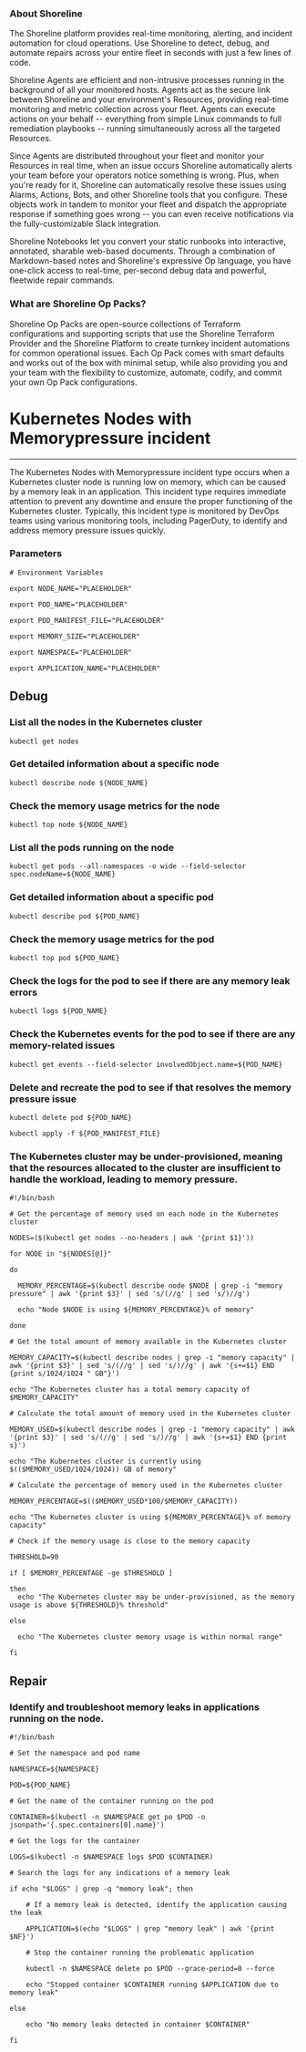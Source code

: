 
### About Shoreline
The Shoreline platform provides real-time monitoring, alerting, and incident automation for cloud operations. Use Shoreline to detect, debug, and automate repairs across your entire fleet in seconds with just a few lines of code.

Shoreline Agents are efficient and non-intrusive processes running in the background of all your monitored hosts. Agents act as the secure link between Shoreline and your environment's Resources, providing real-time monitoring and metric collection across your fleet. Agents can execute actions on your behalf -- everything from simple Linux commands to full remediation playbooks -- running simultaneously across all the targeted Resources.

Since Agents are distributed throughout your fleet and monitor your Resources in real time, when an issue occurs Shoreline automatically alerts your team before your operators notice something is wrong. Plus, when you're ready for it, Shoreline can automatically resolve these issues using Alarms, Actions, Bots, and other Shoreline tools that you configure. These objects work in tandem to monitor your fleet and dispatch the appropriate response if something goes wrong -- you can even receive notifications via the fully-customizable Slack integration.

Shoreline Notebooks let you convert your static runbooks into interactive, annotated, sharable web-based documents. Through a combination of Markdown-based notes and Shoreline's expressive Op language, you have one-click access to real-time, per-second debug data and powerful, fleetwide repair commands.

### What are Shoreline Op Packs?
Shoreline Op Packs are open-source collections of Terraform configurations and supporting scripts that use the Shoreline Terraform Provider and the Shoreline Platform to create turnkey incident automations for common operational issues. Each Op Pack comes with smart defaults and works out of the box with minimal setup, while also providing you and your team with the flexibility to customize, automate, codify, and commit your own Op Pack configurations.

# Kubernetes Nodes with Memorypressure incident
---

The Kubernetes Nodes with Memorypressure incident type occurs when a Kubernetes cluster node is running low on memory, which can be caused by a memory leak in an application. This incident type requires immediate attention to prevent any downtime and ensure the proper functioning of the Kubernetes cluster. Typically, this incident type is monitored by DevOps teams using various monitoring tools, including PagerDuty, to identify and address memory pressure issues quickly.

### Parameters
```shell
# Environment Variables

export NODE_NAME="PLACEHOLDER"

export POD_NAME="PLACEHOLDER"

export POD_MANIFEST_FILE="PLACEHOLDER"

export MEMORY_SIZE="PLACEHOLDER"

export NAMESPACE="PLACEHOLDER"

export APPLICATION_NAME="PLACEHOLDER"
```

## Debug

### List all the nodes in the Kubernetes cluster
```shell
kubectl get nodes
```

### Get detailed information about a specific node
```shell
kubectl describe node ${NODE_NAME}
```

### Check the memory usage metrics for the node
```shell
kubectl top node ${NODE_NAME}
```

### List all the pods running on the node
```shell
kubectl get pods --all-namespaces -o wide --field-selector spec.nodeName=${NODE_NAME}
```

### Get detailed information about a specific pod
```shell
kubectl describe pod ${POD_NAME}
```

### Check the memory usage metrics for the pod
```shell
kubectl top pod ${POD_NAME}
```

### Check the logs for the pod to see if there are any memory leak errors
```shell
kubectl logs ${POD_NAME}
```

### Check the Kubernetes events for the pod to see if there are any memory-related issues
```shell
kubectl get events --field-selector involvedObject.name=${POD_NAME}
```

### Delete and recreate the pod to see if that resolves the memory pressure issue
```shell
kubectl delete pod ${POD_NAME}

kubectl apply -f ${POD_MANIFEST_FILE}
```

### The Kubernetes cluster may be under-provisioned, meaning that the resources allocated to the cluster are insufficient to handle the workload, leading to memory pressure.
```shell
#!/bin/bash

# Get the percentage of memory used on each node in the Kubernetes cluster

NODES=($(kubectl get nodes --no-headers | awk '{print $1}'))

for NODE in "${NODES[@]}"

do

  MEMORY_PERCENTAGE=$(kubectl describe node $NODE | grep -i "memory pressure" | awk '{print $3}' | sed 's/(//g' | sed 's/)//g')

  echo "Node $NODE is using ${MEMORY_PERCENTAGE}% of memory"

done

# Get the total amount of memory available in the Kubernetes cluster

MEMORY_CAPACITY=$(kubectl describe nodes | grep -i "memory capacity" | awk '{print $3}' | sed 's/(//g' | sed 's/)//g' | awk '{s+=$1} END {print s/1024/1024 " GB"}')

echo "The Kubernetes cluster has a total memory capacity of $MEMORY_CAPACITY"

# Calculate the total amount of memory used in the Kubernetes cluster

MEMORY_USED=$(kubectl describe nodes | grep -i "memory capacity" | awk '{print $3}' | sed 's/(//g' | sed 's/)//g' | awk '{s+=$1} END {print s}')

echo "The Kubernetes cluster is currently using $(($MEMORY_USED/1024/1024)) GB of memory"

# Calculate the percentage of memory used in the Kubernetes cluster

MEMORY_PERCENTAGE=$(($MEMORY_USED*100/$MEMORY_CAPACITY))

echo "The Kubernetes cluster is using ${MEMORY_PERCENTAGE}% of memory capacity"

# Check if the memory usage is close to the memory capacity

THRESHOLD=90

if [ $MEMORY_PERCENTAGE -ge $THRESHOLD ]

then
  echo "The Kubernetes cluster may be under-provisioned, as the memory usage is above ${THRESHOLD}% threshold"

else

  echo "The Kubernetes cluster memory usage is within normal range"

fi

```

## Repair

### Identify and troubleshoot memory leaks in applications running on the node.
```shell
#!/bin/bash

# Set the namespace and pod name

NAMESPACE=${NAMESPACE}

POD=${POD_NAME}

# Get the name of the container running on the pod

CONTAINER=$(kubectl -n $NAMESPACE get po $POD -o jsonpath='{.spec.containers[0].name}')

# Get the logs for the container

LOGS=$(kubectl -n $NAMESPACE logs $POD $CONTAINER)

# Search the logs for any indications of a memory leak

if echo "$LOGS" | grep -q "memory leak"; then

    # If a memory leak is detected, identify the application causing the leak

    APPLICATION=$(echo "$LOGS" | grep "memory leak" | awk '{print $NF}')

    # Stop the container running the problematic application

    kubectl -n $NAMESPACE delete po $POD --grace-period=0 --force

    echo "Stopped container $CONTAINER running $APPLICATION due to memory leak"

else

    echo "No memory leaks detected in container $CONTAINER"

fi
```